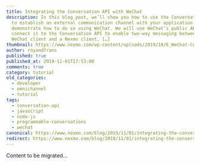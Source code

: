 ```yaml
---
title: Integrating the Conversation API with WeChat
description: In this blog post, we’ll show you how to use the Conversation API
  to establish an external communication channel with your application and
  demonstrate how to do so using WeChat. We will use WeChat’s public API and
  connect it to the Conversation API to enable two-way messaging between a
  WeChat client and a Nexmo client, […]
thumbnail: https://www.nexmo.com/wp-content/uploads/2019/10/E_WeChat-Conversation-API_1200x600-1.png
author: royandfrans
published: true
published_at: 2019-11-01T17:53:00
comments: true
category: tutorial
old_categories:
  - developer
  - omnichannel
  - tutorial
tags:
  - conversation-api
  - javascript
  - node-js
  - programmable-conversations
  - wechat
canonical: https://www.nexmo.com/blog/2019/11/01/integrating-the-conversation-api-with-wechat-dr
redirect: https://www.nexmo.com/blog/2019/11/01/integrating-the-conversation-api-with-wechat-dr
---
```

Content to be migrated...